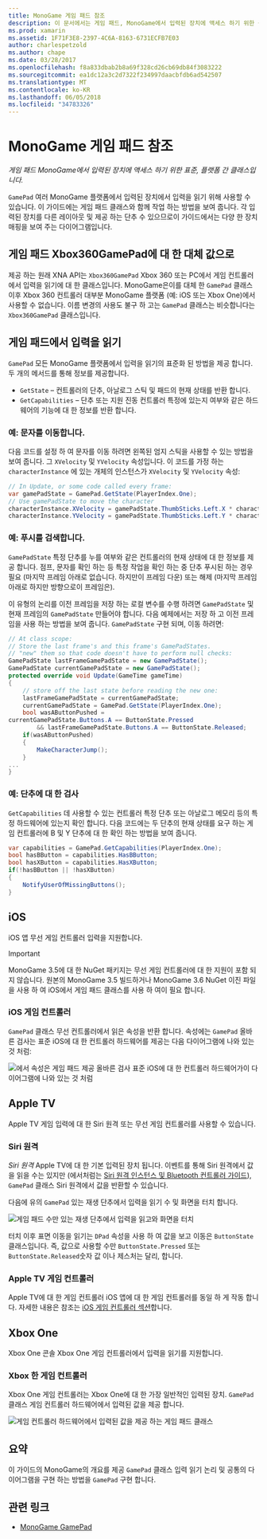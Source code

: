 ```yaml
---
title: MonoGame 게임 패드 참조
description: 이 문서에서는 게임 패드, MonoGame에서 입력된 장치에 액세스 하기 위한 플랫폼 간 클래스에 설명 합니다. 게임 패드에서 입력을 읽는 방법에 설명 하 고 예제 코드를 제공 합니다.
ms.prod: xamarin
ms.assetid: 1F71F3E8-2397-4C6A-8163-6731ECFB7E03
author: charlespetzold
ms.author: chape
ms.date: 03/28/2017
ms.openlocfilehash: f8a833dbab2b8a69f328cd26cb69db84f3083222
ms.sourcegitcommit: ea1dc12a3c2d7322f234997daacbfdb6ad542507
ms.translationtype: MT
ms.contentlocale: ko-KR
ms.lasthandoff: 06/05/2018
ms.locfileid: "34783326"
---
```

# <a name="monogame-gamepad-reference"></a>MonoGame 게임 패드 참조

_게임 패드 MonoGame에서 입력된 장치에 액세스 하기 위한 표준, 플랫폼 간 클래스입니다._

`GamePad` 여러 MonoGame 플랫폼에서 입력된 장치에서 입력을 읽기 위해 사용할 수 있습니다. 이 가이드에는 게임 패드 클래스와 함께 작업 하는 방법을 보여 줍니다. 각 입력된 장치를 다른 레이아웃 및 제공 하는 단추 수 있으므로이 가이드에서는 다양 한 장치 매핑을 보여 주는 다이어그램입니다.

## <a name="gamepad-as-a-replacement-for-xbox360gamepad"></a>게임 패드 Xbox360GamePad에 대 한 대체 값으로

제공 하는 원래 XNA API는 `Xbox360GamePad` Xbox 360 또는 PC에서 게임 컨트롤러에서 입력을 읽기에 대 한 클래스입니다. MonoGame은이를 대체 한 `GamePad` 클래스 이후 Xbox 360 컨트롤러 대부분 MonoGame 플랫폼 (예: iOS 또는 Xbox One)에서 사용할 수 없습니다. 이름 변경의 사용도 불구 하 고는 `GamePad` 클래스는 비슷합니다는 `Xbox360GamePad` 클래스입니다.

## <a name="reading-input-from-gamepad"></a>게임 패드에서 입력을 읽기

`GamePad` 모든 MonoGame 플랫폼에서 입력을 읽기의 표준화 된 방법을 제공 합니다. 두 개의 메서드를 통해 정보를 제공합니다.

- `GetState` – 컨트롤러의 단추, 아날로그 스틱 및 패드의 현재 상태를 반환 합니다.
- `GetCapabilities` – 단추 또는 지원 진동 컨트롤러 특정에 있는지 여부와 같은 하드웨어의 기능에 대 한 정보를 반환 합니다.

### <a name="example-moving-a-character"></a>예: 문자를 이동합니다.

다음 코드를 설정 하 여 문자를 이동 하려면 왼쪽된 엄지 스틱을 사용할 수 있는 방법을 보여 줍니다. 그 `XVelocity` 및 `YVelocity` 속성입니다. 이 코드를 가정 하는 `characterInstance` 에 있는 개체의 인스턴스가 `XVelocity` 및 `YVelocity` 속성:

```csharp
// In Update, or some code called every frame:
var gamePadState = GamePad.GetState(PlayerIndex.One);
// Use gamePadState to move the character
characterInstance.XVelocity = gamePadState.ThumbSticks.Left.X * characterInstance.MaxSpeed;
characterInstance.YVelocity = gamePadState.ThumbSticks.Left.Y * characterInstance.MaxSpeed;
```

### <a name="example-detecting-pushes"></a>예: 푸시를 검색합니다.

`GamePadState` 특정 단추를 누를 여부와 같은 컨트롤러의 현재 상태에 대 한 정보를 제공 합니다. 점프, 문자를 확인 하는 등 특정 작업을 확인 하는 중 단추 푸시된 하는 경우 필요 (마지막 프레임 아래로 없습니다. 하지만이 프레임 다운) 또는 해제 (마지막 프레임 아래로 하지만 방향으로이 프레임은). 

이 유형의 논리를 이전 프레임을 저장 하는 로컬 변수를 수행 하려면 `GamePadState` 및 현재 프레임의 `GamePadState` 만들어야 합니다. 다음 예제에서는 저장 하 고 이전 프레임을 사용 하는 방법을 보여 줍니다. `GamePadState` 구현 되며, 이동 하려면:

```csharp
// At class scope:
// Store the last frame's and this frame's GamePadStates.
// "new" them so that code doesn't have to perform null checks:
GamePadState lastFrameGamePadState = new GamePadState();
GamePadState currentGamePadState = new GamePadState();
protected override void Update(GameTime gameTime)
{
    // store off the last state before reading the new one:
    lastFrameGamePadState = currentGamePadState;
    currentGamePadState = GamePad.GetState(PlayerIndex.One);
    bool wasAButtonPushed = 
currentGamePadState.Buttons.A == ButtonState.Pressed
        && lastFrameGamePadState.Buttons.A == ButtonState.Released;
    if(wasAButtonPushed)
    {
        MakeCharacterJump();
    }
...
}
```

### <a name="example-checking-for-buttons"></a>예: 단추에 대 한 검사

`GetCapabilities` 데 사용할 수 있는 컨트롤러 특정 단추 또는 아날로그 메모리 등의 특정 하드웨어에 있는지 확인 합니다. 다음 코드에는 두 단추의 현재 상태를 요구 하는 게임 컨트롤러에 B 및 Y 단추에 대 한 확인 하는 방법을 보여 줍니다.

```csharp
var capabilities = GamePad.GetCapabilities(PlayerIndex.One);
bool hasBButton = capabilities.HasBButton;
bool hasXButton = capabilities.HasXButton;
if(!hasBButton || !hasXButton)
{
    NotifyUserOfMissingButtons();
}
```

## <a name="ios"></a>iOS

iOS 앱 무선 게임 컨트롤러 입력을 지원합니다.

> [!IMPORTANT]
> MonoGame 3.5에 대 한 NuGet 패키지는 무선 게임 컨트롤러에 대 한 지원이 포함 되지 않습니다. 원본의 MonoGame 3.5 빌드하거나 MonoGame 3.6 NuGet 이진 파일을 사용 하 여 iOS에서 게임 패드 클래스를 사용 하 여이 필요 합니다. 

### <a name="ios-game-controller"></a>iOS 게임 컨트롤러

`GamePad` 클래스 무선 컨트롤러에서 읽은 속성을 반환 합니다. 속성에는 `GamePad` 올바른 검사는 표준 iOS에 대 한 컨트롤러 하드웨어를 제공는 다음 다이어그램에 나와 있는 것 처럼:

![](input-images/image1.png "에서 속성은 게임 패드 제공 올바른 검사 표준 iOS에 대 한 컨트롤러 하드웨어가이 다이어그램에 나와 있는 것 처럼")

## <a name="apple-tv"></a>Apple TV

Apple TV 게임 입력에 대 한 Siri 원격 또는 무선 게임 컨트롤러를 사용할 수 있습니다.

### <a name="siri-remote"></a>Siri 원격

*Siri 원격* Apple TV에 대 한 기본 입력된 장치 됩니다. 이벤트를 통해 Siri 원격에서 값을 읽을 수는 있지만 (에서처럼는 [Siri 원격 인스턴스 및 Bluetooth 컨트롤러 가이드](~/ios/tvos/platform/remote-bluetooth.md)), `GamePad` 클래스 Siri 원격에서 값을 반환할 수 있습니다.

다음에 유의 `GamePad` 있는 재생 단추에서 입력을 읽기 수 및 화면을 터치 합니다. 

![](input-images/image2.png "게임 패드 수만 있는 재생 단추에서 입력을 읽고와 화면을 터치")

터치 이후 표면 이동을 읽기는 `DPad` 속성을 사용 하 여 값을 보고 이동은 `ButtonState` 클래스입니다. 즉, 값으로 사용할 수만 `ButtonState.Pressed` 또는 `ButtonState.Released`숫자 값 이나 제스처는 달리, 합니다.

### <a name="apple-tv-game-controller"></a>Apple TV 게임 컨트롤러

Apple TV에 대 한 게임 컨트롤러 iOS 앱에 대 한 게임 컨트롤러를 동일 하 게 작동 합니다. 자세한 내용은 참조는 [iOS 게임 컨트롤러 섹션](#iOS_Game_Controller)합니다. 

## <a name="xbox-one"></a>Xbox One

Xbox One 콘솔 Xbox One 게임 컨트롤러에서 입력을 읽기를 지원합니다.

### <a name="xbox-one-game-controller"></a>Xbox 한 게임 컨트롤러

Xbox One 게임 컨트롤러는 Xbox One에 대 한 가장 일반적인 입력된 장치. `GamePad` 클래스 게임 컨트롤러 하드웨어에서 입력된 값을 제공 합니다.

![](input-images/image3.png "게임 컨트롤러 하드웨어에서 입력된 값을 제공 하는 게임 패드 클래스")

## <a name="summary"></a>요약

이 가이드의 MonoGame의 개요를 제공 `GamePad` 클래스 입력 읽기 논리 및 공통의 다이어그램을 구현 하는 방법을 `GamePad` 구현 합니다.

## <a name="related-links"></a>관련 링크

- [MonoGame GamePad](http://www.monogame.net/documentation/?page=T_Microsoft_Xna_Framework_Input_GamePad)
